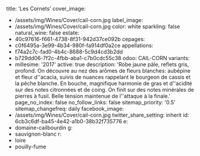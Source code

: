 title: 'Les Cornets'
cover_image:
  - /assets/img/Wines/Cover/cail-corn.jpg
label_image:
  - /assets/img/Wines/Cover/cail-corn.jpg
color: white
sparkling: false
natural_wine: false
estate:
  - 40c97616-f661-4738-8f31-942d37ce092b
cepages:
  - c0f6495a-3e99-4b34-980f-fa914df0a2ce
appellations:
  - f74a2c7c-fad0-4b4c-8688-5c9d4cd3b2dd
  - b729dd06-7f2c-4fbb-aba1-c7b0cdc55c38
odoo: CAIL-CORN
variants:
  -
    millesime: '2017'
    active: true
    description: 'Robe jaune pâle, reflets gris, profond. On découvre au nez des arômes de fleurs blanches: aubépine et fleur d''acacia, suivis de nuances rappelant le bourgeon de cassis et la pêche blanche. En bouche, magnifique harmonie de gras et d''acidité sur des notes citronnées et de coing. On finit sur des notes minérales de pierres à fusil. Belle tension maintenue de l''attaque à la finale.'
page_no_index: false
no_follow_links: false
sitemap_priority: '0.5'
sitemap_changefreq: daily
facebook_image:
  - /assets/img/Wines/Cover/cail-corn.jpg
twitter_share_setting: inherit
id: 6cb3c6df-ba45-4e42-a1b0-38b32f735776
e:
  - domaine-cailbourdin
g:
  - sauvignon-blanc
r:
  - loire
  - pouilly-fume

